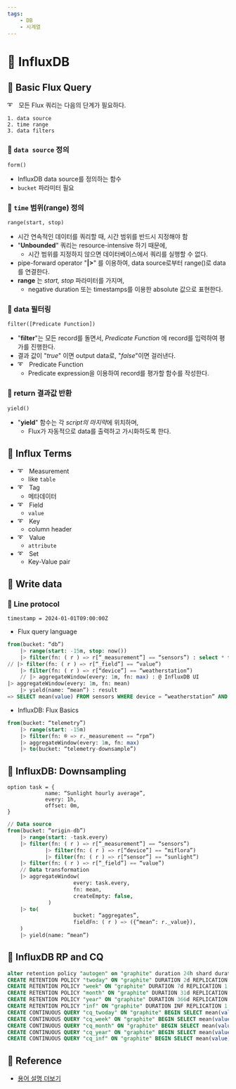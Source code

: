 ```yaml
---
tags:
    - DB
    - 시계열
---
```


# 💾 InfluxDB
## 🎇 Basic Flux Query
➰　모든 Flux 쿼리는 다음의 단계가 필요하다.

    1. data source
    2. time range
    3. data filters

### 📌 `data source` 정의

    form()

- InfluxDB data source를 정의하는 함수
- `bucket` 파라미터 필요

### 📌 `time` 범위(range) 정의

    range(start, stop)

- 시간 연속적인 데이터를 쿼리할 때, 시간 범위를 반드시 지정해야 함
- "**Unbounded**" 쿼리는 resource-intensive 하기 때문에,
    - 시간 범위를 지정하지 않으면 데이터베이스에서 쿼리를 실행할 수 없다.
- pipe-forward operator "**|>**" 를 이용하여, data source로부터 range()로 data를 연결한다.
- **range** 는 *start, stop* 파라미터를 가지며,
    - negative duration 또는 timestamps를 이용한 absolute 값으로 표현한다.

### 📌 data 필터링

    filter([Predicate Function])

- "**filter**"는 모든 record를 돌면서, *Predicate Function* 에 record를 입력하여 평가를 진행한다.
- 결과 값이  "*true*" 이면 output data로, "*false*"이면 걸러낸다.
- ➰　Predicate Function
    - Predicate expression을 이용하여 record를 평가할 함수를 작성한다.

### 📌 return 결과값 반환

    yield()

- "**yield**" 함수는 각 *script의 마지막*에 위치하며,
    - Flux가 자동적으로 data를 출력하고 가시화하도록 한다.

## 🎇 Influx Terms
- ➰　Measurement
    - like `table`
- ➰　Tag
    - 메타데이터
- ➰　Field
    - `value`
- ➰　Key
    - column header
- ➰　Value
    - `attribute`
- ➰　Set
    - Key-Value pair


## 🎇 Write data
### 📌 Line protocol
```
timestamp = 2024-01-01T09:00:00Z
```
- Flux query language
```sql
from(bucket: “db”)
	|> range(start: -15m, stop: now())
	|> filter(fn: ( r ) => r[“_measurement”] == “sensors”) : select * from measurement
// |> filter(fn: ( r ) => r[“_field”] == “value”)
	|> filter(fn: ( r ) => r[“device”] == “weatherstation”)
	// |> aggregateWindow(every: 1m, fn: max) : @ InfluxDB UI
|> aggregateWindow(every: 1m, fn: mean)
	|> yield(name: “mean”) : result
=> SELECT mean(value) FROM sensors WHERE device = “weatherstation” AND time () GROUP BY sensor
```
- InfluxDB: Flux Basics
```sql
from(bucket: “telemetry”)
	|> range(start: -15m)
	|> filter(fn: ® => r._measurement == “rpm”)
	|> aggregateWindow(every: 1m, fn: max)
	|> to(bucket: “telemetry-downsample”)
```

## 🎇 InfluxDB: Downsampling
```
option task = {
            name: “Sunlight hourly average”,
            every: 1h,
            offset: 0m,
}
```
```sql
// Data source
from(bucket: “origin-db”)
	|> range(start: -task.every)
	|> filter(fn: ( r ) => r[“_measurement”] == “sensors”)
            |> filter(fn: ( r ) => r[“device”] == “miflora”)
            |> filter(fn: ( r ) => r[“sensor”] == “sunlight”)
	|> filter(fn: ( r ) => r[“_field”] == “value”)
	// Data transformation
	|> aggregateWindow(
                     every: task.every,
                     fn: mean,
                     createEmpty: false,
             )
	|> to(
                     bucket: “aggregates”,
                     fieldFn: ( r ) => ({“mean”: r._value}),
	)
	|> yield(name: “mean”)
```

## 🎇 InfluxDB RP and CQ
```sql
alter retention policy "autogen" on "graphite" duration 24h shard duration 1h default
CREATE RETENTION POLICY "twoday" ON "graphite" DURATION 2d REPLICATION 1
CREATE RETENTION POLICY "week" ON "graphite" DURATION 7d REPLICATION 1
CREATE RETENTION POLICY "month" ON "graphite" DURATION 31d REPLICATION 1
CREATE RETENTION POLICY "year" ON "graphite" DURATION 366d REPLICATION 1
CREATE RETENTION POLICY "inf" ON "graphite" DURATION INF REPLICATION 1
CREATE CONTINUOUS QUERY "cq_twoday" ON "graphite" BEGIN SELECT mean(value) as value INTO "graphite"."twoday".:MEASUREMENT FROM /.*/ GROUP BY time(60s),* END
CREATE CONTINUOUS QUERY "cq_week" ON "graphite" BEGIN SELECT mean(value) as value INTO "graphite"."week".:MEASUREMENT FROM /.*/ GROUP BY time(300s),* END
CREATE CONTINUOUS QUERY "cq_month" ON "graphite" BEGIN SELECT mean(value) as value INTO "graphite"."month".:MEASUREMENT FROM /.*/ GROUP BY time(1800s),* END
CREATE CONTINUOUS QUERY "cq_year" ON "graphite" BEGIN SELECT mean(value) as value INTO "graphite"."year".:MEASUREMENT FROM /.*/ GROUP BY time(21600s),* END
CREATE CONTINUOUS QUERY "cq_inf" ON "graphite" BEGIN SELECT mean(value) as value INTO "graphite"."inf".:MEASUREMENT FROM /.*/ GROUP BY time(43200s),* END
```

## 🚩 Reference
- [용어 설명 더보기](https://m.blog.naver.com/alice_k106/221226137412)
